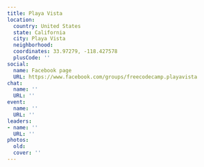 ```yaml
---
title: Playa Vista
location:
  country: United States
  state: California
  city: Playa Vista
  neighborhood: 
  coordinates: 33.97279, -118.427578
  plusCode: ''
social:
  name: Facebook page
  URL: https://www.facebook.com/groups/freecodecamp.playavista
chat:
  name: ''
  URL: ''
event:
  name: ''
  URL: ''
leaders:
- name: ''
  URL: ''
photos:
  old: 
  cover: ''
---
```


